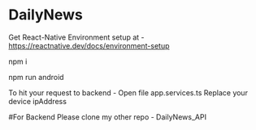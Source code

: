 # DailyNews

Get React-Native  Environment setup at - https://reactnative.dev/docs/environment-setup

npm i 

npm run android

To hit your request to backend - 
Open file app.services.ts 
Replace your device ipAddress


#For Backend 
 Please clone my other repo - DailyNews_API
